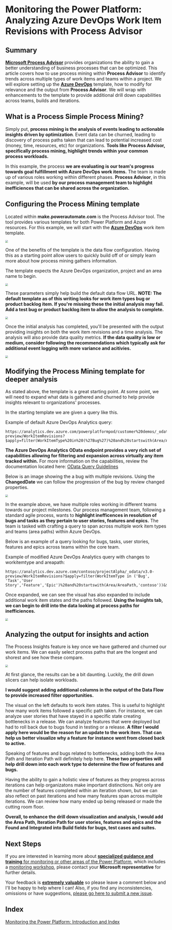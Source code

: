 # Monitoring the Power Platform: Analyzing Azure DevOps Work Item Revisions with Process Advisor

## Summary

[**Microsoft Process Advisor**](https://docs.microsoft.com/en-us/power-automate/process-advisor-overview) provides organizations the ability to gain a better understanding of business processes that can be optimized. This article covers how to use process mining within **Process Advisor** to identify trends across multiple types of work items and teams within a project. We will explore setting up the [**Azure DevOps**](https://learn.microsoft.com/en-us/power-automate/process-mining-azure-templates) template, how to modify for relevance and the output from **Process Advisor**. We will wrap with enhancements to the template to provide additional drill down capabilities across teams, builds and iterations.

## What is a Process Simple Process Mining?

Simply put, **process mining is the analysis of events leading to actionable insights driven by optimization**. Event data can be churned, leading to discovery of process paths taken that can lead to potential increased cost (money, time, resources, etc) for organizations. **Tools like Process Advisor, specifically process mining, highlight trends within your common process workloads.** 

In this example, the process **we are evaluating is our team's progress towards goal fulfillment with Azure DevOps work items.** The team is made up of various roles working within different phases. **Process Advisor**, in this example, will be used **by our process management team to highlight inefficiences that can be shared across the organization.**

## Configuring the Process Mining template
Located within **make.powerautomate.com** is the Process Advisor tool. The tool provides various templates for both Power Platform and Azure resources. For this example, we will start with the [**Azure DevOps**](https://learn.microsoft.com/en-us/power-automate/process-mining-azure-templates) work item template.

<img src="https://raw.githubusercontent.com/aliyoussefi/MonitoringPowerPlatform/master/Artifacts/PowerAutomate/SolutionAwareFlows.JPG" style="zoom:50%;" />

One of the benefits of the template is the data flow configuration. Having this as a starting point allow users to quickly build off of or simply learn more about how process mining gathers information. 

The template expects the Azure DevOps organization, project and an area name to begin.
<!-- Template Pamarters -->
<img src="https://raw.githubusercontent.com/aliyoussefi/MonitoringPowerPlatform/master/Artifacts/PowerAutomate/SolutionAwareFlows.JPG" style="zoom:50%;" />

These parameters simply help build the default data flow URL.
**NOTE: The default template as of this writing looks for work item types bug or product backlog item. If you're missing these the initial analysis may fail. Add a test bug or product backlog item to allow the analysis to complete.**
<!-- DataFlow 01 -->
<img src="https://raw.githubusercontent.com/aliyoussefi/MonitoringPowerPlatform/master/Artifacts/PowerAutomate/SolutionAwareFlows.JPG" style="zoom:50%;" />

Once the initial analysis has completed, you'll be presented with the output providing insights on both the work item revisions and a time analysis. The analysis will also provide data quality metrics. **If the data quality is low or medium, consider following the recommendations which typically ask for additional event logging with more variance and acitivies.**

<!-- low data quality -->
<img src="https://raw.githubusercontent.com/aliyoussefi/MonitoringPowerPlatform/master/Artifacts/PowerAutomate/SolutionAwareFlows.JPG" style="zoom:50%;" />

## Modifying the Process Mining template for deeper analysis

As stated above, the template is a great starting point. At some point, we will need to expand what data is gathered and churned to help provide insights relevant to organizations' processes.

In the starting template we are given a query like this.

Example of default Azure DevOps Analytics query:
```
https://analytics.dev.azure.com/powerplatformpod/customer%20demos/_odata/v3.0-preview/WorkItemRevisions?$apply=filter(WorkItemType%20in%20(%27Bug%27)%20and%20startswith(Area/AreaPath,%27customer%20demos%27))&$select=WorkItemId,WorkItemType,Title,State,ChangedDate,Priority,Severity&$expand=Area
```
**The Azure DevOps Analytics OData endpoint provides a very rich set of capabilities allowing for filtering and expansion across virtually any item tracked within.** For more information on the capabilities, review the documentation located here: [OData Query Guidelines](https://docs.microsoft.com/en-us/azure/devops/report/extend-analytics/odata-query-guidelines?view=azure-devops)

Below is an image showing the a bug with multiple revisions. Using the **ChangedDate** we can follow the progression of the bug by review changed properties.
<!-- TimeStamp Examlple -->
<img src="https://raw.githubusercontent.com/aliyoussefi/MonitoringPowerPlatform/master/Artifacts/PowerAutomate/SolutionAwareFlows.JPG" style="zoom:50%;" />

In the example above, we have multiple roles working in different teams towards our project milestones. Our process management team, following a standard agile process, wants to **highlight inefficences in resolution of bugs and tasks as they pertain to user stories, features and epics.**
The team is tasked with crafting a query to span across multiple work item types and teams (area paths) within Azure DevOps.

Below is an example of a query looking for bugs, tasks, user stories, features and epics across teams within the core team.

Example of modified Azure DevOps Analytics query with changes to workitemtype and areapath:

```
https://analytics.dev.azure.com/contoso/projectAlpha/_odata/v3.0-preview/WorkItemRevisions?$apply=filter(WorkItemType in ('Bug', 'Task','User Story','Feature','Epic')%20and%20startswith(Area/AreaPath,'contoso'))&$select=WorkItemId,WorkItemType,Title,State,ChangedDate,Priority,Severity&$expand=Area
```

Once expanded, we can see the visual has also expanded to include additional work item states and the paths followed. **Using the Insights tab, we can begin to drill into the data looking at process paths for inefficiences.**
<!-- DataInsights -->
<img src="https://raw.githubusercontent.com/aliyoussefi/MonitoringPowerPlatform/master/Artifacts/PowerAutomate/SolutionAwareFlows.JPG" style="zoom:50%;" />


## Analyzing the output for insights and action
The Process Insights feature is key once we have gathered and churned our work items. We can easily select process paths that are the longest and shorest and see how these compare.
<!-- data insights image -->
<img src="https://raw.githubusercontent.com/aliyoussefi/MonitoringPowerPlatform/master/Artifacts/PowerAutomate/SolutionAwareFlows.JPG" style="zoom:50%;" />

At first glance, the results can be a bit daunting. Luckily, the drill down slicers can help isolate workloads. 

**I would suggest adding additional columns in the output of the Data Flow to provide increased filter opportunities.**

The visual on the left defaults to work item states. This is useful to highlight how many work items followed a specific path taken. For instance, we can analyze user stories that have stayed in a specific state creating bottlenecks in a release. We can analyze features that were deployed but had to roll back due to bugs found in testing or a release. **A filter I would apply here would be the reason for an update to the work item. That can help us better visualize why a feature for instance went from closed back to active.**

Speaking of features and bugs related to bottlenecks, adding both the Area Path and Iteration Path will definitely help here. **These two properties will help drill down into each work type to determine the flow of features and bugs.**

Having the ability to gain a holistic view of features as they progress across iterations can help organizatons make important distinctions. Not only are the number of features completed within an iteration shown, but we can also reflect on past iterations and how many features span across multiple iterations. We can review how many ended up being released or made the cutting room floor.

**Overall, to enhance the drill down visualization and analysis, I would add the Area Path, Iteration Path for user stories, features and epics and the Found and Integrated into Build fields for bugs, test cases and suites.**

## Next Steps



If you are interested in learning more about [**specialized guidance and training** for monitoring or other areas of the Power Platform](https://community.dynamics.com/crm/b/crminthefield/posts/pfe-dynamics-365-service-offerings), which includes a [monitoring workshop](https://community.dynamics.com/cfs-file/__key/communityserver-blogs-components-weblogfiles/00-00-00-17-38/WorkshopPLUS-_2D00_-Dynamics-365-Customer-Engagement-Monitoring-with-Application-lnsights-1-Day-with-Lab_2D00_FA5D599F_2D00_20E4_2D00_4087_2D00_A713_2D00_39FBD14DF7E5.pdf), please contact your  **Microsoft representative** for further details. 

Your feedback is **<u>extremely valuable</u>** so please leave a comment below and I'll be happy to help where I can! Also, if you find any inconsistencies, omissions or have suggestions, [please go here to submit a new issue](https://github.com/aliyoussefi/MonitoringPowerPlatform/issues).

## Index

[Monitoring the Power Platform: Introduction and Index](https://community.dynamics.com/crm/b/crminthefield/posts/monitoring-the-power-platform-introduction)